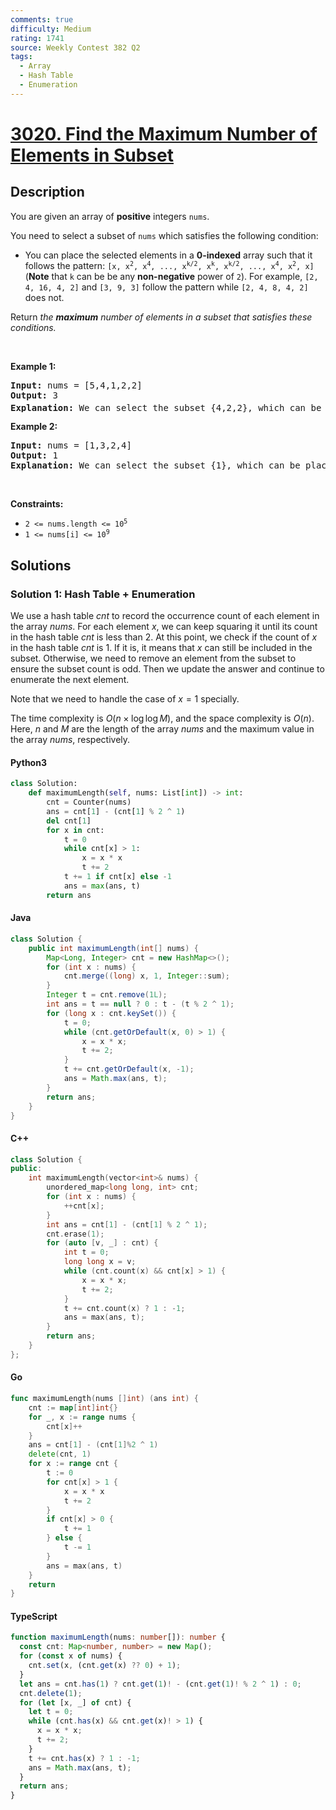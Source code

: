 ```yaml
---
comments: true
difficulty: Medium
rating: 1741
source: Weekly Contest 382 Q2
tags:
  - Array
  - Hash Table
  - Enumeration
---
```


<!-- problem:start -->

# [3020. Find the Maximum Number of Elements in Subset](https://leetcode.com/problems/find-the-maximum-number-of-elements-in-subset)

## Description

<!-- description:start -->

<p>You are given an array of <strong>positive</strong> integers <code>nums</code>.</p>

<p>You need to select a <span data-keyword="subset">subset</span> of <code>nums</code> which satisfies the following condition:</p>

<ul>
	<li>You can place the selected elements in a <strong>0-indexed</strong> array such that it follows the pattern: <code>[x, x<sup>2</sup>, x<sup>4</sup>, ..., x<sup>k/2</sup>, x<sup>k</sup>, x<sup>k/2</sup>, ..., x<sup>4</sup>, x<sup>2</sup>, x]</code> (<strong>Note</strong> that <code>k</code> can be be any <strong>non-negative</strong> power of <code>2</code>). For example, <code>[2, 4, 16, 4, 2]</code> and <code>[3, 9, 3]</code> follow the pattern while <code>[2, 4, 8, 4, 2]</code> does not.</li>
</ul>

<p>Return <em>the <strong>maximum</strong> number of elements in a subset that satisfies these conditions.</em></p>

<p>&nbsp;</p>
<p><strong class="example">Example 1:</strong></p>

<pre>
<strong>Input:</strong> nums = [5,4,1,2,2]
<strong>Output:</strong> 3
<strong>Explanation:</strong> We can select the subset {4,2,2}, which can be placed in the array as [2,4,2] which follows the pattern and 2<sup>2</sup> == 4. Hence the answer is 3.
</pre>

<p><strong class="example">Example 2:</strong></p>

<pre>
<strong>Input:</strong> nums = [1,3,2,4]
<strong>Output:</strong> 1
<strong>Explanation:</strong> We can select the subset {1}, which can be placed in the array as [1] which follows the pattern. Hence the answer is 1. Note that we could have also selected the subsets {2}, {3}, or {4}, there may be multiple subsets which provide the same answer. 
</pre>

<p>&nbsp;</p>
<p><strong>Constraints:</strong></p>

<ul>
	<li><code>2 &lt;= nums.length &lt;= 10<sup>5</sup></code></li>
	<li><code>1 &lt;= nums[i] &lt;= 10<sup>9</sup></code></li>
</ul>

<!-- description:end -->

## Solutions

<!-- solution:start -->

### Solution 1: Hash Table + Enumeration

We use a hash table $cnt$ to record the occurrence count of each element in the array $nums$. For each element $x$, we can keep squaring it until its count in the hash table $cnt$ is less than $2$. At this point, we check if the count of $x$ in the hash table $cnt$ is $1$. If it is, it means that $x$ can still be included in the subset. Otherwise, we need to remove an element from the subset to ensure the subset count is odd. Then we update the answer and continue to enumerate the next element.

Note that we need to handle the case of $x = 1$ specially.

The time complexity is $O(n \times \log \log M)$, and the space complexity is $O(n)$. Here, $n$ and $M$ are the length of the array $nums$ and the maximum value in the array $nums$, respectively.

<!-- tabs:start -->

#### Python3

```python
class Solution:
    def maximumLength(self, nums: List[int]) -> int:
        cnt = Counter(nums)
        ans = cnt[1] - (cnt[1] % 2 ^ 1)
        del cnt[1]
        for x in cnt:
            t = 0
            while cnt[x] > 1:
                x = x * x
                t += 2
            t += 1 if cnt[x] else -1
            ans = max(ans, t)
        return ans
```

#### Java

```java
class Solution {
    public int maximumLength(int[] nums) {
        Map<Long, Integer> cnt = new HashMap<>();
        for (int x : nums) {
            cnt.merge((long) x, 1, Integer::sum);
        }
        Integer t = cnt.remove(1L);
        int ans = t == null ? 0 : t - (t % 2 ^ 1);
        for (long x : cnt.keySet()) {
            t = 0;
            while (cnt.getOrDefault(x, 0) > 1) {
                x = x * x;
                t += 2;
            }
            t += cnt.getOrDefault(x, -1);
            ans = Math.max(ans, t);
        }
        return ans;
    }
}
```

#### C++

```cpp
class Solution {
public:
    int maximumLength(vector<int>& nums) {
        unordered_map<long long, int> cnt;
        for (int x : nums) {
            ++cnt[x];
        }
        int ans = cnt[1] - (cnt[1] % 2 ^ 1);
        cnt.erase(1);
        for (auto [v, _] : cnt) {
            int t = 0;
            long long x = v;
            while (cnt.count(x) && cnt[x] > 1) {
                x = x * x;
                t += 2;
            }
            t += cnt.count(x) ? 1 : -1;
            ans = max(ans, t);
        }
        return ans;
    }
};
```

#### Go

```go
func maximumLength(nums []int) (ans int) {
	cnt := map[int]int{}
	for _, x := range nums {
		cnt[x]++
	}
	ans = cnt[1] - (cnt[1]%2 ^ 1)
	delete(cnt, 1)
	for x := range cnt {
		t := 0
		for cnt[x] > 1 {
			x = x * x
			t += 2
		}
		if cnt[x] > 0 {
			t += 1
		} else {
			t -= 1
		}
		ans = max(ans, t)
	}
	return
}
```

#### TypeScript

```ts
function maximumLength(nums: number[]): number {
  const cnt: Map<number, number> = new Map();
  for (const x of nums) {
    cnt.set(x, (cnt.get(x) ?? 0) + 1);
  }
  let ans = cnt.has(1) ? cnt.get(1)! - (cnt.get(1)! % 2 ^ 1) : 0;
  cnt.delete(1);
  for (let [x, _] of cnt) {
    let t = 0;
    while (cnt.has(x) && cnt.get(x)! > 1) {
      x = x * x;
      t += 2;
    }
    t += cnt.has(x) ? 1 : -1;
    ans = Math.max(ans, t);
  }
  return ans;
}
```

<!-- tabs:end -->

<!-- solution:end -->

<!-- problem:end -->
